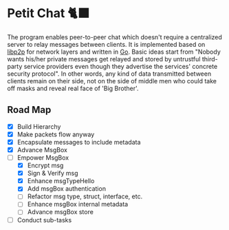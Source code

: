 # Petit Chat 🐈‍⬛

The program enables peer-to-peer chat which doesn't require a centralized server
to relay messages between clients. It is implemented based on
[libp2p](https://github.com/libp2p/go-libp2p) for network layers and written in
[Go](https://golang.org). Basic ideas start from "Nobody wants his/her private
messages get relayed and stored by untrustful third-party service providers even
though they advertise the services' concrete security protocol".  In other
words, any kind of data transmitted between clients remain on their side, not on
the side of middle men who could take off masks and reveal real face of 'Big
Brother'.

## Road Map
- [x] Build Hierarchy
- [x] Make packets flow anyway
- [x] Encapsulate messages to include metadata
- [x] Advance MsgBox
- [ ] Empower MsgBox
  - [x] Encrypt msg
  - [x] Sign & Verify msg
  - [x] Enhance msgTypeHello
  - [x] Add msgBox authentication
  - [ ] Refactor msg type, struct, interface, etc.
  - [ ] Enhance msgBox internal metadata
  - [ ] Advance msgBox store
- [ ] Conduct sub-tasks